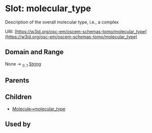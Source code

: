 
# Slot: molecular_type

Description of the overall molecular type, i.e., a complex

URI: [https://w3id.org/osc-em/oscem-schemas-tomo/molecular_type](https://w3id.org/osc-em/oscem-schemas-tomo/molecular_type)


## Domain and Range

None &#8594;  <sub>0..1</sub> [String](types/String.md)

## Parents


## Children

 *  [Molecule➞molecular_type](Molecule_molecular_type.md)

## Used by

